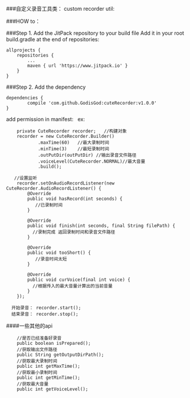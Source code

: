 
###自定义录音工具类：
custom recorder util:

###HOW to：

###Step 1. Add the JitPack repository to your build file
Add it in your root build.gradle at the end of repositories:

	allprojects {
		repositories {
			...
			maven { url 'https://www.jitpack.io' }
		}
	}
###Step 2. Add the dependency

	dependencies {
	        compile 'com.github.GodisGod:cuteRecorder:v1.0.0'
	}
  
add permission in manifest:
    <uses-permission android:name="android.permission.RECORD_AUDIO"/>
    <uses-permission android:name="android.permission.WRITE_EXTERNAL_STORAGE"/>
  
ex:

        private CuteRecorder recorder;   //构建对象
        recorder = new CuteRecorder.Builder()
                .maxTime(60)   //最大录制时间
                .minTime(3)    //最短录制时间
                .outPutDir(outPutDir) //输出录音文件路径
                .voiceLevel(CuteRecorder.NORMAL)//最大音量
                .build();
                
       //设置监听
        recorder.setOnAudioRecordListener(new CuteRecorder.AudioRecordListener() {
            @Override
            public void hasRecord(int seconds) {
               //已录制时间
            }

            @Override
            public void finish(int seconds, final String filePath) {
              //录制完成 返回录制时间和录音文件路径
            }

            @Override
            public void tooShort() {
               //录音时间太短
            }

            @Override
            public void curVoice(final int voice) {
              //根据传入的最大音量计算出的当前音量
            }
        });
	
	  开始录音： recorder.start();
  	  结束录音： recorder.stop();
	
####一些其他的api

```
    //是否已经准备好录音
    public boolean isPrepared();
    //获取输出文件路径
    public String getOutputDirPath();
    //获取最大录制时间
    public int getMaxTime();
    //获取最小录制时间
    public int getMinTime();
    //获取最大音量
    public int getVoiceLevel();
```
